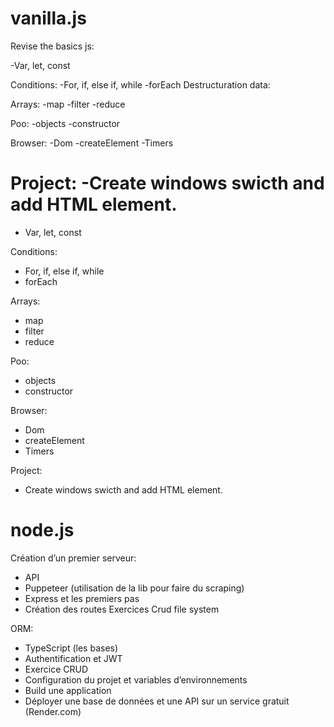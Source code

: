 # vanilla.js
Revise the basics js:

-Var, let, const

Conditions:
-For, if, else if, while
-forEach
Destructuration data:

Arrays:
-map
-filter
-reduce

Poo:
-objects
-constructor

Browser:
-Dom
-createElement
-Timers


Project:
-Create windows swicth and add HTML element.
=======
- Var, let, const

Conditions:
- For, if, else if, while
- forEach

Arrays:
- map
- filter
- reduce

Poo:
- objects
- constructor

Browser:
- Dom
- createElement
- Timers


Project:
- Create windows swicth and add HTML element.


# node.js
Création d’un premier serveur:
- API
- Puppeteer (utilisation de la lib pour faire du scraping)
- Express et les premiers pas
- Création des routes
Exercices Crud file system

ORM:
- TypeScript (les bases)
- Authentification et JWT
- Exercice CRUD
- Configuration du projet et variables d’environnements
- Build une application
- Déployer une base de données et une API sur un service gratuit (Render.com)

